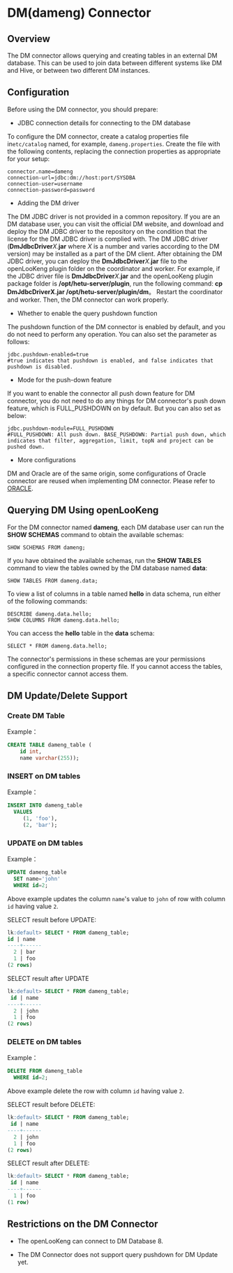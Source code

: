 # DM(dameng) Connector

## Overview

The DM connector allows querying and creating tables in an external DM database. This can be used to join data between different systems like DM and Hive, or between two different DM instances.

## Configuration

Before using the DM connector, you should prepare:

- JDBC connection details for connecting to the DM database

To configure the DM connector, create a catalog properties file in`etc/catalog` named, for example, `dameng.properties`. Create the file with the following contents, replacing the connection properties as appropriate for your setup:

``` properties
connector.name=dameng
connection-url=jdbc:dm://host:port/SYSDBA
connection-user=username
connection-password=password
```

- Adding the DM driver

The DM JDBC driver is not provided in a common repository. If you are an DM database user, you can visit the official DM website, and download and deploy the DM JDBC driver to the repository on the condition that the license for the DM JDBC driver is complied with. The DM JDBC driver (**DmJdbcDriver***X*.**jar** where *X* is a number and varies according to the DM version) may be installed as a part of the DM client. After obtaining the DM JDBC driver, you can deploy the **DmJdbcDriver***X*.**jar** file to the openLooKeng plugin folder on the coordinator and worker. For example, if the JDBC driver file is **DmJdbcDriver***X*.**jar** and the openLooKeng plugin package folder is **/opt/hetu-server/plugin**, run the following command: **cp DmJdbcDriverX.jar /opt/hetu-server/plugin/dm**。 Restart the coordinator and worker. Then, the DM connector can work properly.

- Whether to enable the query pushdown function

The pushdown function of the DM connector is enabled by default, and you do not need to perform any operation. You can also set the parameter as follows:

``` properties
jdbc.pushdown-enabled=true
#true indicates that pushdown is enabled, and false indicates that pushdown is disabled.
```

- Mode for the push-down feature

If you want to enable the connector all push down feature for DM connector, you do not need to do any things for DM connector's push down feature, which is FULL_PUSHDOWN on by default. But you can also set as below:

``` properties
jdbc.pushdown-module=FULL_PUSHDOWN  
#FULL_PUSHDOWN: All push down. BASE_PUSHDOWN: Partial push down, which indicates that filter, aggregation, limit, topN and project can be pushed down.
```

- More configurations

DM and Oracle are of the same origin, some configurations of Oracle connector are reused when implementing DM connector. Please refer to [ORACLE](./oracle.md).

## Querying DM Using openLooKeng

For the DM connector named **dameng**, each DM database user can run the **SHOW SCHEMAS** command to obtain the available schemas:

    SHOW SCHEMAS FROM dameng;

If you have obtained the available schemas, run the **SHOW TABLES** command to view the tables owned by the DM database named **data**:

    SHOW TABLES FROM dameng.data;

To view a list of columns in a table named **hello** in data schema, run either of the following commands:

    DESCRIBE dameng.data.hello;
    SHOW COLUMNS FROM dameng.data.hello;

You can access the **hello** table in the **data** schema:

    SELECT * FROM dameng.data.hello;

The connector's permissions in these schemas are your permissions configured in the connection property file. If you cannot access the tables, a specific connector cannot access them.

## DM Update/Delete Support

### Create DM Table

Example：

```sql
CREATE TABLE dameng_table (
    id int,
    name varchar(255));
```

### INSERT on DM tables

Example：

```sql
INSERT INTO dameng_table
  VALUES
     (1, 'foo'),
     (2, 'bar');
```

### UPDATE on DM tables

Example：

```sql
UPDATE dameng_table
  SET name='john'
  WHERE id=2;
```

Above example updates the column `name`'s value to `john` of row with column `id` having value `2`.

SELECT result before UPDATE:

```sql
lk:default> SELECT * FROM dameng_table;
id | name
----+------
  2 | bar
  1 | foo
(2 rows)
```

SELECT result after UPDATE

```sql
lk:default> SELECT * FROM dameng_table;
 id | name
----+------
  2 | john
  1 | foo
(2 rows)
```

### DELETE on DM tables

Example：

```sql
DELETE FROM dameng_table
  WHERE id=2;
```

Above example delete the row with column `id` having value `2`.

SELECT result before DELETE:

```sql
lk:default> SELECT * FROM dameng_table;
 id | name
----+------
  2 | john
  1 | foo
(2 rows)
```

SELECT result after DELETE:

```sql
lk:default> SELECT * FROM dameng_table;
 id | name
----+------
  1 | foo
(1 row)
```

## Restrictions on the DM Connector

- The openLooKeng can connect to DM Database 8.

- The DM Connector does not support query pushdown for DM Update yet.